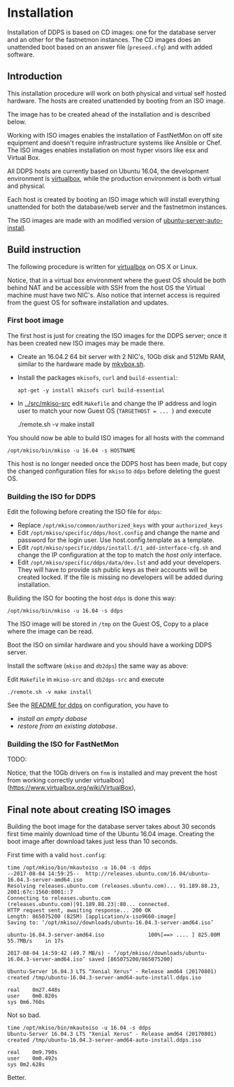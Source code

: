 
# Installation

Installation of DDPS is based on CD images: one for the database server and an
other for the fastnetmon instances. The CD images does an unattended boot based
on an answer file (`preseed.cfg`) and with added software.

## Introduction 

This installation procedure will work on both physical and virtual self hosted
hardware. The hosts are created unattended by booting from an ISO image.

The image has to be created ahead of the installation and is described below.

Working with ISO images enables the installation of FastNetMon on off site
equipment and doesn't require infrastructure systems like Ansible or Chef.  The
ISO images enables installation on most hyper visors like esx and Virtual Box.

All DDPS hosts are currently based on Ubuntu 16.04, the development environment is
[virtualbox](https://www.virtualbox.org/wiki/VirtualBox), while the production
environment is both virtual and physical.

Each host is created by booting an ISO image which will install everything
unattended for both the database/web server and the fastnetmon instances.

The ISO images are made with an modified version of
[ubuntu-server-auto-install](https://github.com/makelinux/ubuntu-server-auto-install).

## Build instruction

The following procedure is written for
[virtualbox](https://www.virtualbox.org/wiki/VirtualBox) on OS X or Linux. 

Notice, that in a virtual box environment where the guest OS should be both
behind NAT and be accessible with SSH from the host OS the Virtual machine must
have two NIC's. Also notice that internet access is required from the guest OS
for software installation and updates.

### First boot image

The first host is just for creating the ISO images for the DDPS server; once
it has been created new ISO images may be made there.

  - Create an 16.04.2 64 bit server with 2 NIC's, 10Gb disk and 512Mb RAM,
    similar to the hardware made by
    [mkvbox.sh](../src/mkiso-src/mkvbox.sh).
  
  - Install the packages `mkisofs`, `curl` and `build-essential`:

        apt-get -y install mkisofs curl build-essential

  - In [../src/mkiso-src](../src/mkiso-src) edit `Makefile` and change
    the IP address and login user to match your now Guest OS (`TARGETHOST = ... `)
	and
	execute

	./remote.sh -v make install

You should now be able to build ISO images for all hosts with the command

	/opt/mkiso/bin/mkiso -u 16.04 -s HOSTNAME

This host is no longer needed once the DDPS host has been made, but copy the
changed configuration files for `mkiso` to `ddps` before deleting the guest OS.

### Building the ISO for DDPS

Edit the following before creating the ISO file for `ddps`:

 - Replace `/opt/mkiso/common/authorized_keys` with your `authorized_keys`
 - Edit `/opt/mkiso/specific/ddps/host.config` and change the name and password
   for the login user. Use host.config.template as a template.
 - Edit `/opt/mkiso/specific/ddps/install.d/1_add-interface-cfg.sh` and change
   the IP configuration at the top to match the _host only_ interface. 
 - Edit `/opt/mkiso/specific/ddps/data/dev.lst` and add your developers. They
   will have to provide ssh public keys as their accounts will be created
   locked.  If the file is missing no developers will be added during
   installation.
 
Building the ISO for booting the host `ddps` is done this way:

	/opt/mkiso/bin/mkiso -u 16.04 -s ddps

The ISO image will be stored in `/tmp` on the Guest OS, Copy to a place
where the image can be read.

Boot the ISO on similar hardware and you should have a working DDPS server.

Install the software (`mkiso` and `db2dps`) the same way as above:

Edit `Makefile` in `mkiso-src` and `db2dps-src`  and execute

	./remote.sh -v make install

See the [README for ddps](../src/ddps-src/README.md) on configuration, you
have to

  - _install an empty dabase_ 
  - _restore from an existing database_.

### Building the ISO for FastNetMon


TODO:

Notice, that the 10Gb drivers on `fnm` is installed and may prevent the host
from working correctly under
virtualbox](https://www.virtualbox.org/wiki/VirtualBox),







## Final note about creating ISO images

Building the boot image for the database server takes about 30 seconds first time
mainly download time of the Ubuntu 16.04 image. Creating the boot image after
download takes just less than 10 seconds.

First time with a valid `host.config`:

	time /opt/mkiso/bin/mkautoiso -u 16.04 -s ddps
	--2017-08-04 14:59:25--  http://releases.ubuntu.com/16.04/ubuntu-16.04.3-server-amd64.iso
	Resolving releases.ubuntu.com (releases.ubuntu.com)... 91.189.88.23, 2001:67c:1560:8001::7
	Connecting to releases.ubuntu.com (releases.ubuntu.com)|91.189.88.23|:80... connected.
	HTTP request sent, awaiting response... 200 OK
	Length: 865075200 (825M) [application/x-iso9660-image]
	Saving to: ‘/opt/mkiso//downloads/ubuntu-16.04.3-server-amd64.iso’

	ubuntu-16.04.3-server-amd64.iso              100%[==> .... ] 825.00M  55.7MB/s    in 17s

	2017-08-04 14:59:42 (49.7 MB/s) - ‘/opt/mkiso//downloads/ubuntu-16.04.3-server-amd64.iso’ saved [865075200/865075200]

	Ubuntu-Server 16.04.3 LTS "Xenial Xerus" - Release amd64 (20170801)
	created /tmp/ubuntu-16.04.3-server-amd64-auto-install.ddps.iso

	real	0m27.448s
	user	0m0.820s
	sys	0m6.760s

Not so bad.

	time /opt/mkiso/bin/mkautoiso -u 16.04 -s ddps
	Ubuntu-Server 16.04.3 LTS "Xenial Xerus" - Release amd64 (20170801)
	created /tmp/ubuntu-16.04.3-server-amd64-auto-install.ddps.iso

	real	0m9.790s
	user	0m0.492s
	sys	0m2.628s

Better.

